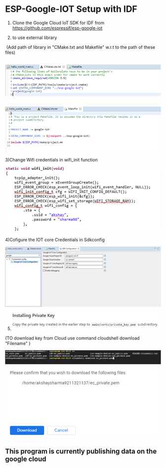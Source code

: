 # ESP-Google-IOT Setup with IDF

 1) Clone the Google Cloud IoT SDK for IDF  from https://github.com/espressif/esp-google-iot

2) to use external library

​     (Add  path of library  in "CMake.txt and Makefile" w.r.t to the path of these files) 

​    ![image-20200315192439267](README.assets/image-20200315192439267.png)  

​    ![image-20200315192719700](README.assets/image-20200315192719700.png)

3)Change Wifi credentials in wifi_init function 

![image-20200315192954652](README.assets/image-20200315192954652.png)

4)Cofigure  the IOT core Credentials in Sdkconfig 

![image-20200315193140829](README.assets/image-20200315193140829.png)

5) ![image-20200315193343147](README.assets/image-20200315193343147.png)

(TO download key from Cloud use command cloudshell download "Filename" )

![image-20200315193730826](README.assets/image-20200315193730826.png)

![image-20200315193754284](README.assets/image-20200315193754284.png)

## This program is currently publishing data on the google cloud 